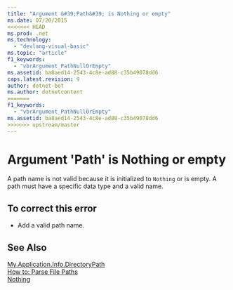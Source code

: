 ```yaml
---
title: "Argument &#39;Path&#39; is Nothing or empty"
ms.date: 07/20/2015
<<<<<<< HEAD
ms.prod: .net
ms.technology: 
  - "devlang-visual-basic"
ms.topic: "article"
f1_keywords: 
  - "vbrArgument_PathNullOrEmpty"
ms.assetid: ba8aed14-2543-4c8e-ad88-c35b49078dd6
caps.latest.revision: 9
author: dotnet-bot
ms.author: dotnetcontent
=======
f1_keywords: 
  - "vbrArgument_PathNullOrEmpty"
ms.assetid: ba8aed14-2543-4c8e-ad88-c35b49078dd6
>>>>>>> upstream/master
---
```

# Argument &#39;Path&#39; is Nothing or empty
A path name is not valid because it is initialized to `Nothing` or is empty. A path must have a specific data type and a valid name.  
  
## To correct this error  
  
-   Add a valid path name.  
  
## See Also  
 [My.Application.Info.DirectoryPath](xref:Microsoft.VisualBasic.ApplicationServices.AssemblyInfo.DirectoryPath)  
 [How to: Parse File Paths](../../visual-basic/developing-apps/programming/drives-directories-files/how-to-parse-file-paths.md)  
 [Nothing](../../visual-basic/language-reference/nothing.md)
